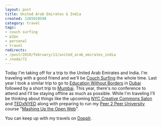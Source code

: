 ```yaml
--- 
layout: post
title: United Arab Emirates & India
created: 1265910598
category: travel
tags:
- couch surfing
- p2pu
- personal
- travel
redirects:
- /post/2010/february/11/united_arab_emirates_india
- /node/72
---
```

Today I'm taking off for a trip to the United Arab Emirates and India. I'm traveling with a good friend and we'll be [Couch Surfing](http://www.couchsurfing.org) the whole time. Last year I took a similar trip to go to [Education Without Borders](http://ewb2009.hct.ac.ae) in [Dubai](http://www.flickr.com/photos/johndbritton/sets/72157616511276242) followed by a short trip to [Mumbai](http://www.flickr.com/photos/johndbritton/sets/72157616511248962/). This year, there's no conference to attend and I'll be staying offline as much as possible. While I'm traveling I'll be thinking about things like the upcoming [NYC Creative Commons Salon](http://creativecommons.org/weblog/entry/20499) and [TEDxNYED](http://tedxnyed.com/) along with preparing to run my [Peer 2 Peer University](http://p2pu.org) course "[Mashing Up the Open Web](https://wiki.mozilla.org/Drumbeat/p2pu/Mashing_Up_The_Open_Web)".

You can keep up with my travels on [Dopplr](http://www.dopplr.com/traveller/johndbritton).
